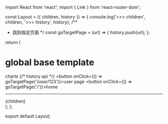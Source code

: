 import React from 'react';
import { Link } from 'react-router-dom';

const Layout = ({ children, history }) => {
  console.log('>>> children', children, '>>> history', history);
  /**
   * 跳到指定页面
   */
  const goTargetPage = (url) => {
    history.push(url);
  };

  return (
    <div>
      <h1>global base template</h1>
      <Link to="/charts">charts</Link>
      {/* history api */}
      <button onClick={() => goTargetPage('/user/123')}>user page</button>
      <button onClick={() => goTargetPage('/')}>home</button>
      <hr />
      {children}
    </div>
  );
};

export default Layout;
